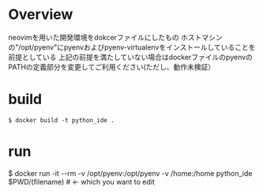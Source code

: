 # Overview
neovimを用いた開発環境をdokcerファイルにしたもの
ホストマシンの"/opt/pyenv"にpyenvおよびpyenv-virtualenvをインストールしていることを前提としている
上記の前提を満たしていない場合はdockerファイルのpyenvのPATHの定義部分を変更してご利用ください(ただし、動作未検証）

# build

```
$ docker build -t python_ide .
```

# run

$ docker run -it --rm -v /opt/pyenv:/opt/pyenv -v /home:/home python_ide $PWD/(filename) # <- which you want to edit
```
